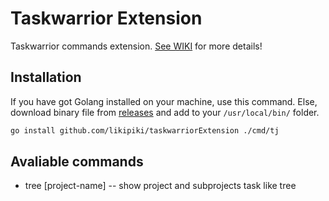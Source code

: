 # Taskwarrior Extension 


Taskwarrior commands extension. [See WIKI](https://github.com/LikiPiki/taskwarriorExtension/wiki) for more details!

## Installation

If you have got Golang installed on your machine, use this command. Else, download binary file from [releases](https://github.com/LikiPiki/taskwarriorExtension/releases) and add to your `/usr/local/bin/` folder.

```bash
go install github.com/likipiki/taskwarriorExtension ./cmd/tj
```
## Avaliable commands
- tree [project-name] -- show project and subprojects task like tree
